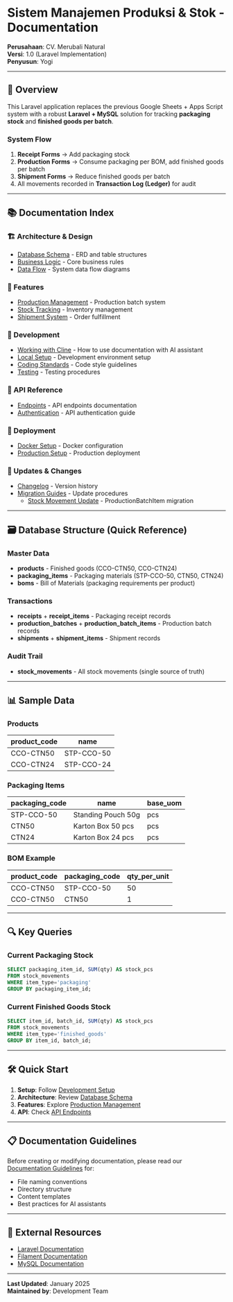 # Sistem Manajemen Produksi & Stok - Documentation

**Perusahaan**: CV. Merubali Natural  
**Versi**: 1.0 (Laravel Implementation)  
**Penyusun**: Yogi

---

## 📌 Overview

This Laravel application replaces the previous Google Sheets + Apps Script system with a robust **Laravel + MySQL** solution for tracking **packaging stock** and **finished goods per batch**.

### System Flow

1. **Receipt Forms** → Add packaging stock
2. **Production Forms** → Consume packaging per BOM, add finished goods per batch
3. **Shipment Forms** → Reduce finished goods per batch
4. All movements recorded in **Transaction Log (Ledger)** for audit

---

## 📚 Documentation Index

### 🏗️ Architecture & Design

-   [Database Schema](architecture/database-schema.md) - ERD and table structures
-   [Business Logic](architecture/business-logic.md) - Core business rules
-   [Data Flow](architecture/data-flow.md) - System data flow diagrams

### 🚀 Features

-   [Production Management](features/production-management.md) - Production batch system
-   [Stock Tracking](features/stock-tracking.md) - Inventory management
-   [Shipment System](features/shipment-system.md) - Order fulfillment

### 🔧 Development

-   [Working with Cline](development/working-with-cline.md) - How to use documentation with AI assistant
-   [Local Setup](development/setup.md) - Development environment setup
-   [Coding Standards](development/coding-standards.md) - Code style guidelines
-   [Testing](development/testing.md) - Testing procedures

### 📡 API Reference

-   [Endpoints](api/endpoints.md) - API endpoints documentation
-   [Authentication](api/authentication.md) - API authentication guide

### 🚢 Deployment

-   [Docker Setup](deployment/docker.md) - Docker configuration
-   [Production Setup](deployment/production-setup.md) - Production deployment

### 📝 Updates & Changes

-   [Changelog](updates/CHANGELOG.md) - Version history
-   [Migration Guides](updates/migration-guides/) - Update procedures
    -   [Stock Movement Update](updates/migration-guides/stock-movement-update.md) - ProductionBatchItem migration

---

## 🗃️ Database Structure (Quick Reference)

### Master Data

-   **products** - Finished goods (CCO-CTN50, CCO-CTN24)
-   **packaging_items** - Packaging materials (STP-CCO-50, CTN50, CTN24)
-   **boms** - Bill of Materials (packaging requirements per product)

### Transactions

-   **receipts** + **receipt_items** - Packaging receipt records
-   **production_batches** + **production_batch_items** - Production batch records
-   **shipments** + **shipment_items** - Shipment records

### Audit Trail

-   **stock_movements** - All stock movements (single source of truth)

---

## 📊 Sample Data

### Products

| product_code | name       |
| ------------ | ---------- |
| CCO-CTN50    | STP-CCO-50 |
| CCO-CTN24    | STP-CCO-24 |

### Packaging Items

| packaging_code | name               | base_uom |
| -------------- | ------------------ | -------- |
| STP-CCO-50     | Standing Pouch 50g | pcs      |
| CTN50          | Karton Box 50 pcs  | pcs      |
| CTN24          | Karton Box 24 pcs  | pcs      |

### BOM Example

| product_code | packaging_code | qty_per_unit |
| ------------ | -------------- | ------------ |
| CCO-CTN50    | STP-CCO-50     | 50           |
| CCO-CTN50    | CTN50          | 1            |

---

## 🔍 Key Queries

### Current Packaging Stock

```sql
SELECT packaging_item_id, SUM(qty) AS stock_pcs
FROM stock_movements
WHERE item_type='packaging'
GROUP BY packaging_item_id;
```

### Current Finished Goods Stock

```sql
SELECT item_id, batch_id, SUM(qty) AS stock_pcs
FROM stock_movements
WHERE item_type='finished_goods'
GROUP BY item_id, batch_id;
```

---

## 🛠️ Quick Start

1. **Setup**: Follow [Development Setup](development/setup.md)
2. **Architecture**: Review [Database Schema](architecture/database-schema.md)
3. **Features**: Explore [Production Management](features/production-management.md)
4. **API**: Check [API Endpoints](api/endpoints.md)

---

## 📋 Documentation Guidelines

Before creating or modifying documentation, please read our [Documentation Guidelines](GUIDELINES.md) for:

-   File naming conventions
-   Directory structure
-   Content templates
-   Best practices for AI assistants

---

## 🔗 External Resources

-   [Laravel Documentation](https://laravel.com/docs)
-   [Filament Documentation](https://filamentphp.com/docs)
-   [MySQL Documentation](https://dev.mysql.com/doc/)

---

**Last Updated**: January 2025  
**Maintained by**: Development Team
